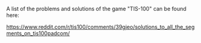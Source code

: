A list of the problems and solutions of the game "TIS-100" can be found here:

https://www.reddit.com/r/tis100/comments/39gjeo/solutions_to_all_the_segments_on_tis100padcom/
